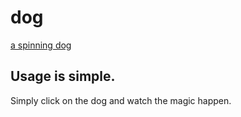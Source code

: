 # dog
[a spinning dog](http://frumpy4.github.io/dog/)

## Usage is simple.

Simply click on the dog and watch the magic happen.
